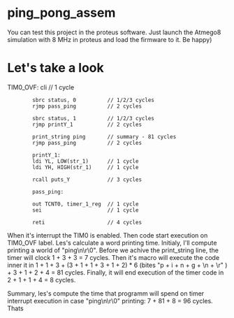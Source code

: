 # ping_pong_assem
You can test this project in the proteus software. Just launch the Atmego8 simulation with 8 MHz in proteus and load the firmware to it. Be happy)

# Let's take a look
TIM0_OVF:		cli                     // 1 cycle
				
            sbrc status, 0          // 1/2/3 cycles
            rjmp pass_ping          // 2 cycles

            sbrc status, 1          // 1/2/3 cycles
            rjmp printY_1           // 2 cycles

            print_string ping       // summary - 81 cycles
            rjmp pass_ping          // 2 cycles

            printY_1:
            ldi	YL, LOW(str_1)      // 1 cycle
            ldi	YH, HIGH(str_1)     // 1 cycle

            rcall puts_Y            // 3 cycles

            pass_ping:

            out TCNT0, timer_1_reg  // 1 cycle
            sei                     // 1 cycle

            reti                    // 4 cycles
            
 When it's interrupt the TIM0 is enabled. Then code start execution on TIM0_OVF label. Les's calculate a word printing time. 
    Initialy, I'll compute printing a world of "ping\n\r\0". Before we achive the print_string line, the timer will clock 1 + 3 + 3 = 7 cycles. 
    Then it's macro will execute the code inner it in 1 + 1 + 3 + (3 + 1 + 1 + 3 + 1 + 2) * 6 (bites "p + i + n + g + \n + \r" ) + 3 + 1 + 2 + 4 = 81 cycles.
    Finally, it will end execution of the timer code in 2 + 1 + 1 + 4 = 8 cycles.
    
 Summary, les's compute the time that programm will spend on timer interrupt execution in case "ping\n\r\0" printing:
    7 + 81 + 8 = 96 cycles. Thats 
